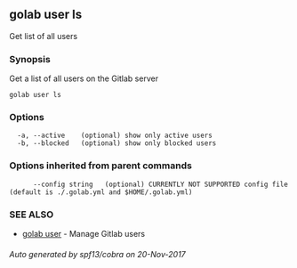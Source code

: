 ## golab user ls

Get list of all users

### Synopsis


Get a list of all users on the Gitlab server

```
golab user ls
```

### Options

```
  -a, --active    (optional) show only active users
  -b, --blocked   (optional) show only blocked users
```

### Options inherited from parent commands

```
      --config string   (optional) CURRENTLY NOT SUPPORTED config file (default is ./.golab.yml and $HOME/.golab.yml)
```

### SEE ALSO
* [golab user](golab_user.md)	 - Manage Gitlab users

###### Auto generated by spf13/cobra on 20-Nov-2017
